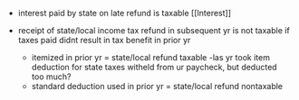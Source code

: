- interest paid by state on late refund is taxable [[Interest]]

- receipt of state/local income  tax refund in subsequent yr is not taxable if taxes paid didnt result in tax benefit in prior yr
	- itemized in prior yr = state/local refund taxable
		-las yr took item deduction for state taxes witheld from ur paycheck, but deducted too much?
	- standard deduction used in prior yr = state/local refund nontaxable  